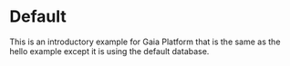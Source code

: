 # Default
This is an introductory example for Gaia Platform that is the same as the hello example except it is using the default database.
